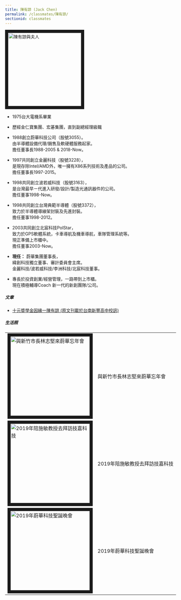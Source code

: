 ```yaml
---
title: 陳有諒 (Jack Chen)
permalink: /classmates/陳有諒/
sectionid: classmates
---
```


<img src="/img/classmate_陳有諒.jpg"
     alt="陳有諒與夫人"
     width="240" border="10" />


- 1975台大電機系畢業

- 歷經金仁寶集團、宏碁集團，直到副總經理級職

- 1988創立蔚華科技公司（股號3055）。<br />
  由半導體設備代理/銷售及軟硬體服務起家。<br />
  擔任董事長1988-2005 & 2018-Now。
  
- 1997共同創立金麗科技（股號3228），<br />
  是現存除Intel/AMD外，唯一擁有X86系列技術及產品的公司。<br />
  擔任董事長1997-2015。
  
- 1998共同創立波若威科技（股號3163），<br />
  是台灣最早ㄧ代進入研發/設計/製造光通訊器件的公司。<br />
  擔任董事1998-Now。
  
- 1998共同創立台灣典範半導體（股號3372），<br />
  致力於半導體導線架封裝及先進封裝。<br />
  擔任董事1998-2012。
  
- 2003共同創立北宸科技PolStar，<br />
  致力於GPS軟體系統，卡車導航及機車導航，車隊管理系統等。<br />
  現正準備上市櫃中。<br />
  擔任董事2003-Now。
  
- **現任：**
  蔚華集團董事長，<br />
  緯創科技獨立董事、審計委員會主席。<br />
  金麗科技/波若威科技/李洲科技/北宸科技董事。
  
- 專長於投資創業/經營管理，一路帶到上市櫃。<br />
  現在積極輔導Coach 新一代的新創團隊/公司。

##### 文章

- [十元奬學金因緣一陳有諒 (原文刊載於台南新豐高中校訊)](\files\十元獎學金因緣.pdf)

##### 生活照

<table style="width: 600px">
  <tr>
   <td>
   <img src="/img/classmate_陳有諒_mayor.jpg"
        alt="與新竹市長林志堅來蔚華忘年會"
        width="260" border="10" />
   </td>
   <td class="photo-text">
     與新竹市長林志堅來蔚華忘年會
   </td>
  </tr>
  <tr>
   <td>
   <img src="/img/classmate_陳有諒_giga.jpg"
        alt="2019年陪施敏教授去拜訪技嘉科技"
        width="260" border="10" />
   </td>
   <td class="photo-text">
     2019年陪施敏教授去拜訪技嘉科技
   </td>
  </tr>
  <tr>
   <td>
   <img src="/img/classmate_陳有諒_christmas.jpg"
        alt="2019年蔚華科技聖誕晚會"
        width="260" border="10" />
   </td>
   <td class="photo-text">
     2019年蔚華科技聖誕晚會
   </td>
  </tr>
</table>

